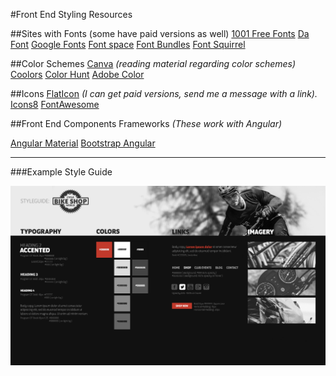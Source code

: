 #Front End Styling Resources

##Sites with Fonts (some have paid versions as well)
[1001 Free Fonts](https://www.1001freefonts.com)
[Da Font](https://www.dafont.com)
[Google Fonts](https://fonts.google.com)
[Font space](https://www.fontspace.com/popular/fonts)
[Font Bundles](https://fontbundles.net/free-fonts)
[Font Squirrel](https://www.fontsquirrel.com)

##Color Schemes
[Canva](https://www.canva.com/learn/website-color-schemes/) *(reading material regarding color schemes)*
[Coolors](https://coolors.co)
[Color Hunt](https://colorhunt.co)
[Adobe Color](https://color.adobe.com/create/color-wheel)

##Icons
[FlatIcon](https://www.flaticon.com) *(I can get paid versions, send me a message with a link).*
[Icons8](https://icons8.com/icons/set/website)
[FontAwesome](https://fontawesome.com)

##Front End Components Frameworks
*(These work with Angular)*

[Angular Material](https://material.angular.io/components/categories)
[Bootstrap Angular](https://ng-bootstrap.github.io/#/components/accordion/examples)

<hr>
###Example Style Guide
<br>

![](./images/styleguide.jpg)
